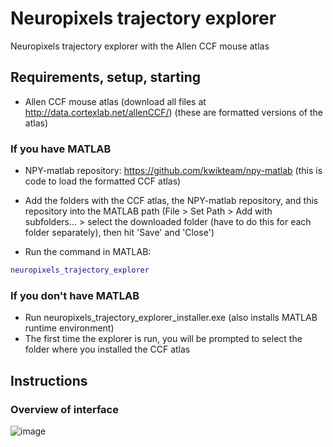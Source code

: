 # Neuropixels trajectory explorer
Neuropixels trajectory explorer with the Allen CCF mouse atlas

## Requirements, setup, starting
- Allen CCF mouse atlas (download all files at http://data.cortexlab.net/allenCCF/)
(these are formatted versions of the atlas)

### If you have MATLAB
- NPY-matlab repository: https://github.com/kwikteam/npy-matlab
(this is code to load the formatted CCF atlas)

- Add the folders with the CCF atlas, the NPY-matlab repository, and this repository into the MATLAB path
(File > Set Path > Add with subfolders... > select the downloaded folder (have to do this for each folder separately), then hit 'Save' and 'Close')

- Run the command in MATLAB:
```matlab
neuropixels_trajectory_explorer
```

### If you don't have MATLAB
- Run neuropixels_trajectory_explorer_installer.exe (also installs MATLAB runtime environment)
- The first time the explorer is run, you will be prompted to select the folder where you installed the CCF atlas

## Instructions
### Overview of interface
![image](https://github.com/petersaj/neuropixels_trajectory_explorer/tree/main/wiki/overview.png)

